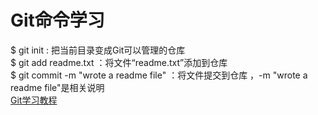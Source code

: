 # Git命令学习
$ git init : 把当前目录变成Git可以管理的仓库<br>
$ git add readme.txt ：将文件“readme.txt”添加到仓库<br>
$ git commit -m "wrote a readme file" ：将文件提交到仓库 ，-m "wrote a readme file"是相关说明<br>
[Git学习教程](http://www.liaoxuefeng.com/wiki/0013739516305929606dd18361248578c67b8067c8c017b000)

